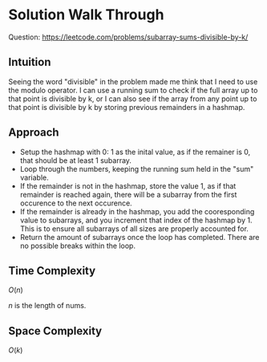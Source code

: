 # Solution Walk Through
Question: https://leetcode.com/problems/subarray-sums-divisible-by-k/

## Intuition
Seeing the word "divisible" in the problem made me think that I need to use the modulo operator. I can use a running sum to check if the full array up to that point is divisible by k, or I can also see if the array from any point up to that point is divisible by k by storing previous remainders in a hashmap.

## Approach
- Setup the hashmap with 0: 1 as the inital value, as if the remainer is 0, that should be at least 1 subarray.
- Loop through the numbers, keeping the running sum held in the "sum" variable.
- If the remainder is not in the hashmap, store the value 1, as if that remainder is reached again, there will be a subarray from the first occurence to the next occurence.
- If the remainder is already in the hashmap, you add the cooresponding value to subarrays, and you increment that index of the hashmap by 1. This is to ensure all subarrays of all sizes are properly accounted for.
- Return the amount of subarrays once the loop has completed. There are no possible breaks within the loop.

## Time Complexity
$O(n)$

$n$ is the length of nums.

## Space Complexity
$O(k)$